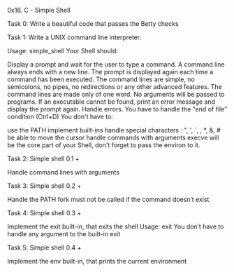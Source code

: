 0x16. C - Simple Shell

Task 0:
Write a beautiful code that passes the Betty checks

Task 1:
Write a UNIX command line interpreter.

Usage: simple_shell
Your Shell should:

Display a prompt and wait for the user to type a command. A command line always ends with a new line.
The prompt is displayed again each time a command has been executed.
The command lines are simple, no semicolons, no pipes, no redirections or any other advanced features.
The command lines are made only of one word. No arguments will be passed to programs.
If an executable cannot be found, print an error message and display the prompt again.
Handle errors.
You have to handle the "end of file" condition (Ctrl+D)
You don't have to:

use the PATH
implement built-ins
handle special characters : ", ', `, \, *, &, #
be able to move the cursor
handle commands with arguments
execve will be the core part of your Shell, don't forget to pass the environ to it.

Task 2:
Simple shell 0.1 +

Handle command lines with arguments

Task 3:
Simple shell 0.2 +

Handle the PATH
fork must not be called if the command doesn’t exist

Task 4:
Simple shell 0.3 +

Implement the exit built-in, that exits the shell
Usage: exit
You don’t have to handle any argument to the built-in exit

Task 5:
Simple shell 0.4 +

Implement the env built-in, that prints the current environment



